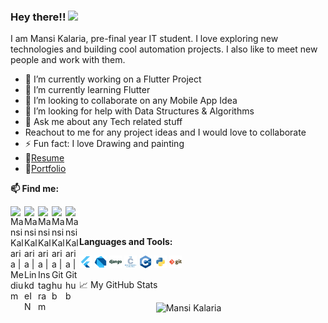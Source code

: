 ### Hey there!! <img src="https://media.giphy.com/media/hvRJCLFzcasrR4ia7z/giphy.gif" width="25px">
I am Mansi Kalaria, pre-final year IT student. I love exploring new technologies and building cool automation projects. I also like to meet new people and work with them.  
- 🔭 I’m currently working on a Flutter Project
- 🌱 I’m currently learning Flutter
- 👯 I’m looking to collaborate on any Mobile App Idea
- 🤔 I’m looking for help with Data Structures & Algorithms
- 💬 Ask me about any Tech related stuff
- Reachout to me for any project ideas and I would love to collaborate
- ⚡ Fun fact: I love Drawing and painting
- 📝[Resume](https://mansikalaria.netlify.app/resume.html)
- 🔗[Portfolio](https://mansikalaria.netlify.app/)

**📫 Find me:** 

<a href="https://mansik16.medium.com/">
  <img align="left" alt="Mansi Kalaria | Medium" width="22px" src="https://cdn.jsdelivr.net/npm/simple-icons@3.12.2/icons/medium.svg" />
</a>
<a href="https://www.linkedin.com/in/mansi-kalaria-92a2221a4/">
  <img align="left" alt="Mansi Kalaria | LinkdeIN" width="22px" src="https://cdn.jsdelivr.net/npm/simple-icons@v3/icons/linkedin.svg" />
</a>
<a href="https://www.instagram.com/man.c.10000/">
  <img align="left" alt="Mansi Kalaria | Instagram" width="22px" src="https://cdn.jsdelivr.net/npm/simple-icons@v3/icons/instagram.svg" />
</a>
<a href="https://github.com/Manzee1609">
  <img align="left" alt="Mansi Kalaria | Github" width="22px" src="https://cdn.jsdelivr.net/npm/simple-icons@3.12.2/icons/github.svg" />
</a>
<a href="https://gitlab.com/Manzee1609">
  <img align="left" alt="Mansi Kalaria | Github" width="22px" src="https://cdn.jsdelivr.net/npm/simple-icons@3.12.2/icons/gitlab.svg" />
</a>
<br />
<br />

**Languages and Tools:**  

<code><img height="20" src="https://raw.githubusercontent.com/github/explore/80688e429a7d4ef2fca1e82350fe8e3517d3494d/topics/flutter/flutter.png"></code>
<code><img height="20" src="https://raw.githubusercontent.com/github/explore/80688e429a7d4ef2fca1e82350fe8e3517d3494d/topics/dart/dart.png"></code>
<code><img height="20" src="https://raw.githubusercontent.com/github/explore/80688e429a7d4ef2fca1e82350fe8e3517d3494d/topics/django/django.png"></code>
<code><img height="20" src="https://raw.githubusercontent.com/github/explore/80688e429a7d4ef2fca1e82350fe8e3517d3494d/topics/c/c.png"></code>
<code><img height="20" src="https://raw.githubusercontent.com/github/explore/80688e429a7d4ef2fca1e82350fe8e3517d3494d/topics/cpp/cpp.png"></code>
<code><img height="20" src="https://raw.githubusercontent.com/github/explore/80688e429a7d4ef2fca1e82350fe8e3517d3494d/topics/python/python.png"></code>
<code><img height="20" src="https://raw.githubusercontent.com/github/explore/80688e429a7d4ef2fca1e82350fe8e3517d3494d/topics/git/git.png"></code>

<summary>📈 My GitHub Stats</summary>
<p align="center"> <img src="https://github-readme-stats.vercel.app/api?username=Manzee1609&&show_icons=true&title_color=ffffff&icon_color=bb2acf&text_color=daf7dc&bg_color=151515" alt="Mansi Kalaria" />
